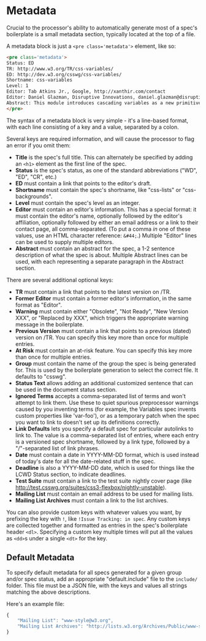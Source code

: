 Metadata
========

Crucial to the processor's ability to automatically generate most of a spec's boilerplate is a small metadata section,
typically located at the top of a file.

A metadata block is just a `<pre class='metadata'>` element, like so:

~~~~html
<pre class='metadata'>
Status: ED
TR: http://www.w3.org/TR/css-variables/
ED: http://dev.w3.org/csswg/css-variables/
Shortname: css-variables
Level: 1
Editor: Tab Atkins Jr., Google, http://xanthir.com/contact
Editor: Daniel Glazman, Disruptive Innovations, daniel.glazman@disruptive-innovations.com
Abstract: This module introduces cascading variables as a new primitive value type that is accepted by all CSS properties, and custom properties for defining them.
</pre>
~~~~

The syntax of a metadata block is very simple - it's a line-based format, with each line consisting of a key and a value, separated by a colon.

Several keys are required information, and will cause the processor to flag an error if you omit them:

* **Title** is the spec's full title.  This can alternately be specified by adding an `<h1>` element as the first line of the spec.
* **Status** is the spec's status, as one of the standard abbreviations ("WD", "ED", "CR", etc.)
* **ED** must contain a link that points to the editor's draft.
* **Shortname** must contain the spec's shortname, like "css-lists" or "css-backgrounds".
* **Level** must contain the spec's level as an integer.
* **Editor** must contain an editor's information.
	This has a special format:
	it must contain the editor's name,
	optionally followed by the editor's affiliation,
	optionally followed by either an email address or a link to their contact page,
	all comma-separated.
	(To put a comma *in* one of these values, use an HTML character reference: `&#44;`.)
	Multiple "Editor" lines can be used to supply multiple editors.
* **Abstract** must contain an abstract for the spec, a 1-2 sentence description of what the spec is about.
    Multiple Abstract lines can be used, with each representing a separate paragraph in the Abstract section.

There are several additional optional keys:

* **TR** must contain a link that points to the latest version on /TR.
* **Former Editor** must contain a former editor's information, in the same format as "Editor".
* **Warning** must contain either "Obsolete", "Not Ready", "New Version XXX", or "Replaced by XXX", which triggers the appropriate warning message in the boilerplate.
* **Previous Version** must contain a link that points to a previous (dated) version on /TR.  You can specify this key more than once for multiple entries.
* **At Risk** must contain an at-risk feature.  You can specify this key more than once for multiple entries.
* **Group** must contain the name of the group the spec is being generated for.  This is used by the boilerplate generation to select the correct file.  It defaults to "csswg".
* **Status Text** allows adding an additional customized sentence that can be used in the document status section.
* **Ignored Terms** accepts a comma-separated list of terms and won't attempt to link them.  Use these to quiet spurious preprocessor warnings caused by you inventing terms (for example, the Variables spec invents custom properties like 'var-foo'), or as a temporary patch when the spec you want to link to doesn't set up its definitions correctly.
* **Link Defaults** lets you specify a default spec for particular autolinks to link to.  The value is a comma-separated list of entries, where each entry is a versioned spec shortname, followed by a link type, followed by a "/"-separated list of link phrases.
* **Date** must contain a date in YYYY-MM-DD format, which is used instead of today's date for all the date-related stuff in the spec.
* **Deadline** is also a YYYY-MM-DD date, which is used for things like the LCWD Status section, to indicate deadlines.
* **Test Suite** must contain a link to the test suite nightly cover page (like <http://test.csswg.org/suites/css3-flexbox/nightly-unstable>).
* **Mailing List** must contain an email address to be used for mailing lists.
* **Mailing List Archives** must contain a link to the list archives.

You can also provide custom keys with whatever values you want,
by prefixing the key with `!`,
like `!Issue Tracking: in spec`.
Any custom keys are collected together and formatted as entries in the spec's boilerplate header `<dl>`.
Specifying a custom key multiple times will put all the values as `<dd>`s under a single `<dt>` for the key.

Default Metadata
----------------

To specify default metadata for all specs generated for a given group and/or spec status,
add an appropriate "default.include" file to the `include/` folder.
This file must be a JSON file,
with the keys and values all strings matching the above descriptions.

Here's an example file:

~~~~js
{
	"Mailing List": "www-style@w3.org",
	"Mailing List Archives": "http://lists.w3.org/Archives/Public/www-style/"
}
~~~~
